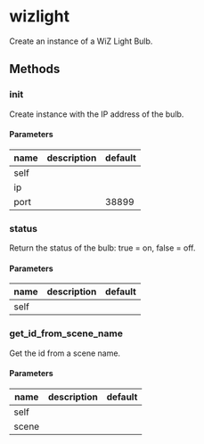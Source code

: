 # wizlight


Create an instance of a WiZ Light Bulb. 

## Methods


### __init__


Create instance with the IP address of the bulb. 

#### Parameters
name | description | default
--- | --- | ---
self |  | 
ip |  | 
port |  | 38899





### status


Return the status of the bulb: true = on, false = off. 

#### Parameters
name | description | default
--- | --- | ---
self |  | 





### get_id_from_scene_name


Get the id from a scene name. 

#### Parameters
name | description | default
--- | --- | ---
self |  | 
scene |  | 




